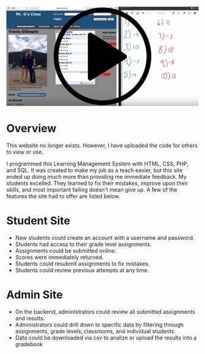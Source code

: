 [![LMS png](./assets/genednet.png?raw=true "Google Sheets")](https://youtu.be/kw1hZc_Otgc)

# Overview
This website no longer exists. However, I have uploaded the code for others to view or use.

I programmed this Learning Management System with HTML, CSS, PHP, and SQL. It was created to make my job as a teach easier, but this site ended up doing much more than providing me immediate feedback. My students excelled. They learned to fix their mistakes, improve upon their skills, and most important failing doesn't mean give up. A few of the features the site had to offer are listed below.

# Student Site
* New students could create an account with a username and password.
* Students had access to their grade level assignments.
* Assignments could be submitted online.
* Scores were immediately returned.
* Students could resubmit assignments to fix mistakes.
* Students could review previous attempts at any time.

# Admin Site
* On the backend, administrators could review all submitted assignments and results.
* Administrators could drill down to specific data by filtering through assignments, grade levels, classrooms, and individual students.
* Data could be downloaded via csv to analize or upload the results into a gradebook
